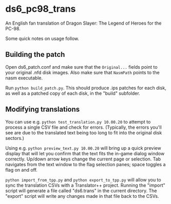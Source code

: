 # ds6_pc98_trans
An English fan translation of Dragon Slayer: The Legend of Heroes for the PC-98.

Some quick notes on usage follow.

## Building the patch

Open ds6_patch.conf and make sure that the `Original...` fields point to your original .nfd disk images. Also make sure that `NasmPath` points to the nasm executable.

Run `python build_patch.py`. This should produce .ips patches for each disk, as well as a patched copy of each disk, in the "build" subfolder.

## Modifying translations

You can use e.g. `python test_translation.py 10.00.20` to attempt to process a single CSV file and check for errors. (Typically, the errors you'll see are due to the translated text being too long to fit into the original disk sectors.)

Using e.g. `python preview_text.py 10.00.20` will bring up a quick preview display that will let you confirm that the text fits the in-game dialog window correctly. Up/down arrow keys change the current page or selection. Tab navigates from the text window to the flag selection panes; space toggles a flag on and off.

`python import_from_tpp.py` and `python export_to_tpp.py` will allow you to sync the translation CSVs with a Translator++ project. Running the "import" script will generate a file called "ds6.trans" in the current directory. The "export" script will write any changes made in that file back to the CSVs.